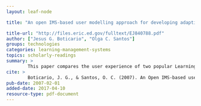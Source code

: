 ```yaml
---
layout: leaf-node

title: "An open IMS-based user modelling approach for developing adaptive learning management systems"

title-url: "http://files.eric.ed.gov/fulltext/EJ840788.pdf"
author: ["Jesus G. Boticario", "Olga C. Santos"]
groups: technologies
categories: learning-management-systems
topics: scholarly-readings
summary: >
        This paper compares the user experience of two popular Learning Management Systems of the time: Blackboard and Moodle.
cite: >
        Boticario, J. G., & Santos, O. C. (2007). An Open IMS-based user modelling approach for developing adaptive learning management systems. Journal of Interactive Media in Education.
pub-date: 2007-02-01
added-date: 2017-04-10
resource-type: pdf-document
---
```

